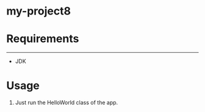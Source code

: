 # my-project8
# **Requirements**

---
- JDK

# **Usage**

1. Just run the HelloWorld class of the app.